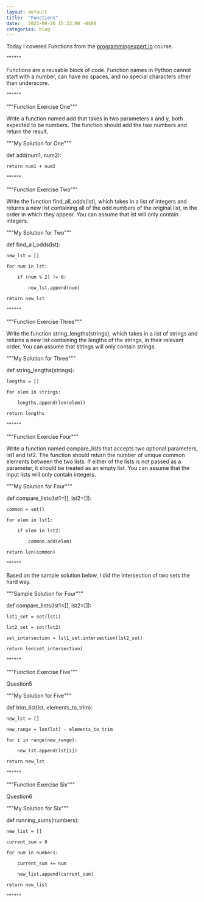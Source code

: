 ```yaml
---
layout: default
title:  "Functions"
date:   2023-09-26 15:33:00 -0400
categories: blog
---
```

Today I covered Functions from the [programmingexpert.io][course-site] course.

""""""

Functions are a reusable block of code. Function names in Python cannot start with a number, can have no spaces, and no special characters other than underscore.

""""""

"""Function Exercise One"""

Write a function named add that takes in two parameters x and y, both expected to be numbers. The function should add the two numbers and return the result.

"""My Solution for One"""

def add(num1, num2):

    return num1 + num2

""""""

"""Function Exercise Two"""

Write the function find_all_odds(lst), which takes in a list of integers and returns a new list containing all of the odd numbers of the original list, in the order in which they appear. You can assume that lst will only contain integers.

"""My Solution for Two"""

def find_all_odds(lst):

    new_lst = []

    for num in lst:

        if (num % 2) != 0:

            new_lst.append(num)
    
    return new_lst

""""""

"""Function Exercise Three"""

Write the function string_lengths(strings), which takes in a list of strings and returns a new list containing the lengths of the strings, in their relevant order. You can assume that strings will only contain strings.

"""My Solution for Three"""

def string_lengths(strings):

    lengths = []

    for elem in strings:

        lengths.append(len(elem))
        
    return lengths

""""""

"""Function Exercise Four"""

Write a function named compare_lists that accepts two optional parameters, lst1 and lst2. The function should return the number of unique common elements between the two lists. If either of the lists is not passed as a parameter, it should be treated as an empty list. You can assume that the input lists will only contain integers.

"""My Solution for Four"""

def compare_lists(lst1=[], lst2=[]):

    common = set()

    for elem in lst1:

        if elem in lst2:

            common.add(elem)

    return len(common)

""""""

Based on the sample solution below, I did the intersection of two sets the hard way.

"""Sample Solution for Four"""

def compare_lists(lst1=[], lst2=[]):

    lst1_set = set(lst1)

    lst2_set = set(lst2)

    set_intersection = lst1_set.intersection(lst2_set)

    return len(set_intersection)

""""""

"""Function Exercise Five"""

Question5

"""My Solution for Five"""

def trim_list(lst, elements_to_trim):

    new_lst = []

    new_range = len(lst) - elements_to_trim

    for i in range(new_range):

        new_lst.append(lst[i])

    return new_lst

""""""

"""Function Exercise Six"""

Question6

"""My Solution for Six"""

def running_sums(numbers):

    new_list = []

    current_sum = 0

    for num in numbers:

        current_sum += num

        new_list.append(current_sum)

    return new_list

""""""

[course-site]: https://www.programmingexpert.io/index